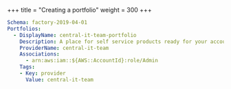 +++
title = "Creating a portfolio"
weight = 300
+++

```yaml
Schema: factory-2019-04-01
Portfolios:
  - DisplayName: central-it-team-portfolio
    Description: A place for self service products ready for your account
    ProviderName: central-it-team
    Associations:
      - arn:aws:iam::${AWS::AccountId}:role/Admin
    Tags:
    - Key: provider
      Value: central-it-team
```